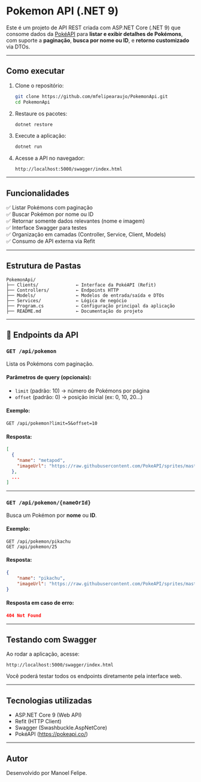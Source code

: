 # Pokemon API (.NET 9)

Este é um projeto de API REST criada com ASP.NET Core (.NET 9) que consome dados da [PokéAPI](https://pokeapi.co/) para **listar e exibir detalhes de Pokémons**, com suporte a **paginação**, **busca por nome ou ID**, e **retorno customizado** via DTOs.

---

## Como executar

1. Clone o repositório:

    ```bash
    git clone https://github.com/mfelipearaujo/PokemonApi.git
    cd PokemonApi
    ```

2. Restaure os pacotes:

    ```bash
    dotnet restore
    ```

3. Execute a aplicação:

    ```bash
    dotnet run
    ```

4. Acesse a API no navegador:
    ```
    http://localhost:5000/swagger/index.html
    ```

---

## Funcionalidades

✅ Listar Pokémons com paginação  
✅ Buscar Pokémon por nome ou ID  
✅ Retornar somente dados relevantes (nome e imagem)  
✅ Interface Swagger para testes  
✅ Organização em camadas (Controller, Service, Client, Models)  
✅ Consumo de API externa via Refit

---

## Estrutura de Pastas

```
PokemonApi/
├── Clients/              ← Interface da PokéAPI (Refit)
├── Controllers/          ← Endpoints HTTP
├── Models/               ← Modelos de entrada/saída e DTOs
├── Services/             ← Lógica de negócio
├── Program.cs            ← Configuração principal da aplicação
├── README.md             ← Documentação do projeto
```

---

## 🔌 Endpoints da API

### `GET /api/pokemon`

Lista os Pokémons com paginação.

#### Parâmetros de query (opcionais):

-   `limit` (padrão: 10) → número de Pokémons por página
-   `offset` (padrão: 0) → posição inicial (ex: 0, 10, 20...)

#### Exemplo:

```
GET /api/pokemon?limit=5&offset=10
```

#### Resposta:

```json
[
  {
    "name": "metapod",
    "imageUrl": "https://raw.githubusercontent.com/PokeAPI/sprites/master/sprites/pokemon/11.png"
  },
  ...
]
```

---

### `GET /api/pokemon/{nameOrId}`

Busca um Pokémon por **nome** ou **ID**.

#### Exemplo:

```
GET /api/pokemon/pikachu
GET /api/pokemon/25
```

#### Resposta:

```json
{
    "name": "pikachu",
    "imageUrl": "https://raw.githubusercontent.com/PokeAPI/sprites/master/sprites/pokemon/25.png"
}
```

#### Resposta em caso de erro:

```json
404 Not Found
```

---

## Testando com Swagger

Ao rodar a aplicação, acesse:

```
http://localhost:5000/swagger/index.html
```

Você poderá testar todos os endpoints diretamente pela interface web.

---

## Tecnologias utilizadas

-   ASP.NET Core 9 (Web API)
-   Refit (HTTP Client)
-   Swagger (Swashbuckle.AspNetCore)
-   PokéAPI (https://pokeapi.co/)

---

## Autor

Desenvolvido por Manoel Felipe.
